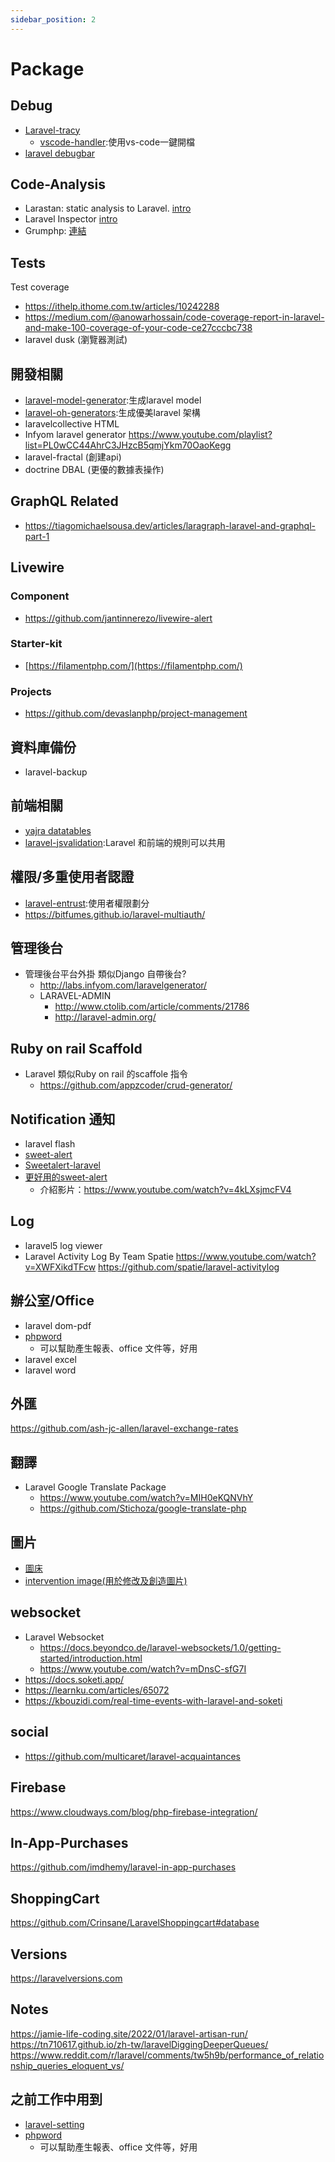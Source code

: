 ```yaml
---
sidebar_position: 2
---
```

# Package

## Debug
- [Laravel-tracy](https://packagist.org/packages/recca0120/laravel-tracy)
    - [vscode-handler](https://github.com/shengyou/vscode-handler):使用vs-code一鍵開檔
- [laravel debugbar](https://github.com/barryvdh/laravel-debugbar) 

## Code-Analysis
- Larastan: static analysis to Laravel. [intro](https://laravel-news.com/larastan-v1-released)
- Laravel Inspector [intro](https://laravel-news.com/how-a-code-driven-monitoring-tool-can-help-you-deliver-successful-software-products)
- Grumphp: [連結](https://tech.ray247k.com/blog/202107-grumphp-a-php-code-quality-tool/)

## Tests
Test coverage 
- https://ithelp.ithome.com.tw/articles/10242288
- https://medium.com/@anowarhossain/code-coverage-report-in-laravel-and-make-100-coverage-of-your-code-ce27cccbc738
- laravel dusk (瀏覽器測試)

## 開發相關
- [laravel-model-generator](https://github.com/ignasbernotas/laravel-model-generator):生成laravel model
- [laravel-oh-generators](https://github.com/Mombuyish/Laravel-Oh-Generators):生成優美laravel 架構
- laravelcollective HTML
- Infyom laravel generator
https://www.youtube.com/playlist?list=PL0wCC44AhrC3JHzcB5qmjYkm70OaoKegg
- laravel-fractal (創建api)
- doctrine DBAL (更優的數據表操作)

## GraphQL Related
- https://tiagomichaelsousa.dev/articles/laragraph-laravel-and-graphql-part-1

## Livewire
### Component
- https://github.com/jantinnerezo/livewire-alert
### Starter-kit
- [https://filamentphp.com/](https://filamentphp.com/)
### Projects
- https://github.com/devaslanphp/project-management

## 資料庫備份
- laravel-backup

## 前端相關
- [yajra datatables](https://github.com/yajra/laravel-datatables)
- [laravel-jsvalidation](https://github.com/proengsoft/laravel-jsvalidation):Laravel 和前端的規則可以共用

## 權限/多重使用者認證
- [laravel-entrust](https://github.com/Zizaco/entrust):使用者權限劃分
- https://bitfumes.github.io/laravel-multiauth/

## 管理後台
- 管理後台平台外掛 類似Django 自帶後台?
    - http://labs.infyom.com/laravelgenerator/
    - LARAVEL-ADMIN
        - http://www.ctolib.com/article/comments/21786
        - http://laravel-admin.org/

## Ruby on rail Scaffold
- Laravel 類似Ruby on rail 的scaffole 指令
    - https://github.com/appzcoder/crud-generator/

## Notification 通知
- laravel flash
- [sweet-alert](https://github.com/uxweb/sweet-alert)
- [Sweetalert-laravel](https://github.com/RaymondWilkinson/Sweetalert-Laravel)
- [更好用的sweet-alert](https://github.com/realrashid/sweet-alert)
    - 介紹影片：https://www.youtube.com/watch?v=4kLXsjmcFV4 

## Log
- laravel5 log viewer
- Laravel Activity Log By Team Spatie
https://www.youtube.com/watch?v=XWFXikdTFcw
https://github.com/spatie/laravel-activitylog

## 辦公室/Office
- laravel dom-pdf
- [phpword](https://github.com/PHPOffice/PHPWord)
    -  可以幫助產生報表、office 文件等，好用
- laravel excel
- laravel word

## 外匯
https://github.com/ash-jc-allen/laravel-exchange-rates

## 翻譯
- Laravel Google Translate Package
    - https://www.youtube.com/watch?v=MIH0eKQNVhY
    - https://github.com/Stichoza/google-translate-php

## 圖片
- [圖床](https://github.com/Mombuyish/Laravel-Imgur)
- [intervention image(用於修改及創造圖片)](http://image.intervention.io/)

## websocket
- Laravel Websocket
    - https://docs.beyondco.de/laravel-websockets/1.0/getting-started/introduction.html
    - https://www.youtube.com/watch?v=mDnsC-sfG7I
- https://docs.soketi.app/
- https://learnku.com/articles/65072
- https://kbouzidi.com/real-time-events-with-laravel-and-soketi


## social
- https://github.com/multicaret/laravel-acquaintances

## Firebase 
https://www.cloudways.com/blog/php-firebase-integration/

## In-App-Purchases
https://github.com/imdhemy/laravel-in-app-purchases

## ShoppingCart
https://github.com/Crinsane/LaravelShoppingcart#database

## Versions 
https://laravelversions.com

## Notes
https://jamie-life-coding.site/2022/01/laravel-artisan-run/
https://tn710617.github.io/zh-tw/laravelDiggingDeeperQueues/
https://www.reddit.com/r/laravel/comments/tw5h9b/performance_of_relationship_queries_eloquent_vs/

## 之前工作中用到
- [laravel-setting](https://github.com/anlutro/laravel-settings)
- [phpword](https://github.com/PHPOffice/PHPWord)
    -  可以幫助產生報表、office 文件等，好用

